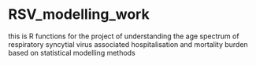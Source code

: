 # RSV_modelling_work
this is R functions for the project of understanding the age spectrum of respiratory syncytial virus associated hospitalisation and mortality burden based on statistical modelling methods
